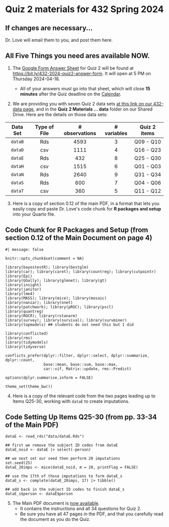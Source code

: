 # Quiz 2 materials for 432 Spring 2024

## If changes are necessary...

Dr. Love will email them to you, and post them here.

## All Five Things you need ares available NOW.

1. The [Google Form Answer Sheet](https://bit.ly/432-2024-quiz2-answer-form) for Quiz 2 will be found at <https://bit.ly/432-2024-quiz2-answer-form>. It will open at 5 PM on Thursday 2024-04-18.
    - All of your answers must go into that sheet, which will close **15 minutes** after the Quiz deadline on the [Calendar](https://thomaselove.github.io/432-2024/calendar.html).

2. We are providing you with seven Quiz 2 data sets [at this link on our 432-data page](https://github.com/THOMASELOVE/432-data/tree/master/data/quiz2), and in the **Quiz 2 Materials ... data** folder on our Shared Drive. Here are the details on those data sets:

Data Set | Type of File | # observations | # variables | Quiz 2 items
:-------: | :-------: | :----: | :----: | :---------:
`dataB` | Rds | 4593 | 3 | Q09 - Q10
`dataD` | csv | 1111 | 4 | Q16 - Q23
`dataE` | Rds | 432 | 8 | Q25 - Q30
`dataH` | csv | 1515 | 6 | Q01 - Q03
`dataN` | Rds | 2640 | 9 | Q31 - Q34
`dataS` | Rds | 600 | 7 | Q04 - Q06
`dataT` | csv | 360 | 5 | Q11 - Q12

3. Here is a copy of section 0.12 of the main PDF, in a format that lets you easily copy and paste Dr. Love's code chunk for **R packages and setup** into your Quarto file.

## Code Chunk for R Packages and Setup (from section 0.12 of the Main Document on page 4)

```{r}
#| message: false

knitr::opts_chunk$set(comment = NA)

library(bayestestR); library(bestglm)
library(car); library(caret); library(countreg); library(cutpointr)
library(Epi)
library(GGally); library(glmnet); library(gt)
library(insight)
library(janitor)
library(lme4)
library(MASS); library(mice); library(mosaic)
library(naniar); library(nnet)
library(patchwork); library(pROC); library(pscl)
library(quantreg)
library(ROCR); library(rstanarm)
library(survey); library(survival); library(survminer)
library(topmodels) ## students do not need this but I did

library(conflicted)
library(rms)
library(tidymodels)
library(tidyverse)

conflicts_prefer(dplyr::filter, dplyr::select, dplyr::summarize, dplyr::count, 
                 base::mean, base::sum, base::max,
                 car::vif, Matrix::update, rms::Predict)

options(dplyr.summarise.inform = FALSE)

theme_set(theme_bw())
```

4. Here is a copy of the relevant code from the two pages leading up to Items Q25-30, working with `dataE` to create imputations.

## Code Setting Up Items Q25-30 (from pp. 33-34 of the Main PDF)

```{r}
dataE <- read_rds("data/dataE.Rds") 

## first we remove the subject ID codes from dataE
dataE_noid <- dataE |> select(-person)

## we next set our seed then perform 20 imputations
set.seed(25)
dataE_20imps <- mice(dataE_noid, m = 20, printFlag = FALSE)

## use the 17th of those imputations to form dataE_s
dataE_s <- complete(dataE_20imps, 17) |> tibble()

## add back in the subject ID codes to finish dataE_s
dataE_s$person <- dataE$person
```

5. The Main PDF document is [now available](https://github.com/THOMASELOVE/432-quizzes-2024/blob/main/quiz2/432_quiz2_2024_for_students.pdf).
    - It contains the instructions and all 34 questions for Quiz 2.
    - Be sure you have all 47 pages in the PDF, and that you carefully read the document as you do the Quiz.




